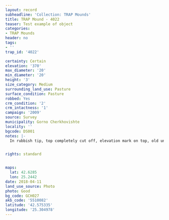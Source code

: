 ```yaml
---
layout: record
subheadline: 'Collection: TRAP Mounds'
title: TRAP Mound - 4022
teaser: Test example of object
categories:
- TRAP Mounds
header: no
tags:
- ''
trap_id: '4022'

certainty: Certain
elevation: '370'
max_diameter: '20'
min_diameter: '20'
height: '3'
size_category: Medium
surrounding_land_use: Pasture
surface_condition: Pasture
robbed: Yes
crm_condition: '2'
crm_intactness: '1'
campaign: '2009'
source: Survey
municipality: Gorno Cherkhovishte
locality: ''
bgcode: DS001
notes: |-
  In rubbish tip, top completely cut off, elevation mark on top, old undifined trenches.


rights: standard


maps:
  lat: 42.6285
  lon: 25.2442
date: 2018-04-11
land_use_source: Photo
photo: Good
bg_code: GCH027
akb_code: '5510082'
latitude: '42.575335'
longitude: '25.304978'
---
```

